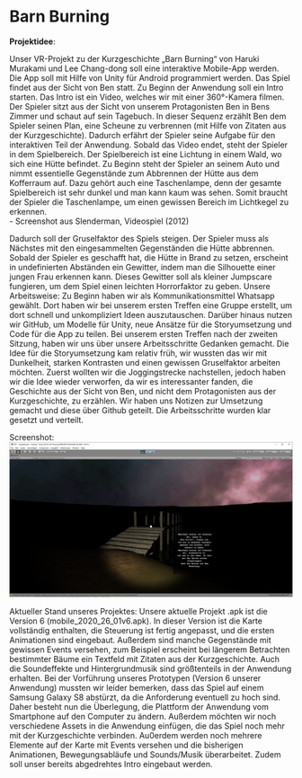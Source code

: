 # Barn Burning

 **Projektidee**:

Unser VR-Projekt zu der Kurzgeschichte „Barn Burning“ von Haruki Murakami und Lee Chang-dong soll eine interaktive Mobile-App werden. Die App soll mit Hilfe von Unity für Android programmiert werden. Das Spiel findet aus der Sicht von Ben statt. 
Zu Beginn der Anwendung soll ein Intro starten. Das Intro ist ein Video, welches wir mit einer 360°-Kamera filmen. Der Spieler sitzt aus der Sicht von unserem Protagonisten Ben in Bens Zimmer und schaut auf sein Tagebuch. In dieser Sequenz erzählt Ben dem Spieler seinen Plan, eine Scheune zu verbrennen (mit Hilfe von Zitaten aus der Kurzgeschichte). Dadurch erfährt der Spieler seine Aufgabe für den interaktiven Teil der Anwendung. Sobald das Video endet, steht der Spieler in dem Spielbereich. Der Spielbereich ist eine Lichtung 
in einem Wald, wo sich eine Hütte befindet. Zu Beginn steht der Spieler an seinem Auto und nimmt essentielle Gegenstände zum Abbrennen der Hütte aus dem Kofferraum auf. Dazu gehört auch eine Taschenlampe, denn der gesamte Spielbereich ist sehr dunkel und man kann kaum was sehen. Somit braucht der Spieler die Taschenlampe, um einen gewissen Bereich im Lichtkegel zu erkennen.  
				- Screenshot aus Slenderman, Videospiel (2012)

Dadurch soll der Gruselfaktor des Spiels steigen. Der Spieler muss als Nächstes mit den
eingesammelten Gegenständen die Hütte abbrennen. Sobald der Spieler es geschafft hat, die Hütte in Brand zu setzen, erscheint in undefinierten Abständen ein Gewitter, indem man die Silhouette einer jungen Frau erkennen kann. Dieses Gewitter soll als kleiner Jumpscare fungieren, um dem Spiel einen leichten Horrorfaktor zu geben. 
Unsere Arbeitsweise:
Zu Beginn haben wir als Kommunikationsmittel Whatsapp gewählt. Dort haben wir bei unserem ersten Treffen eine Gruppe erstellt, um dort schnell und unkompliziert Ideen auszutauschen. Darüber hinaus nutzen wir GitHub, um Modelle für Unity, neue Ansätze für die Storyumsetzung und Code für die App zu teilen. 
Bei unserem ersten Treffen nach der zweiten Sitzung, haben wir uns über unsere Arbeitsschritte Gedanken gemacht. Die Idee für die Storyumsetzung kam relativ früh, wir wussten das wir mit Dunkelheit, starken Kontrasten und einen gewissen Gruselfaktor arbeiten möchten. Zuerst wollten wir die Joggingstrecke nachstellen, jedoch haben wir die Idee wieder verworfen, da wir es interessanter fanden, die Geschichte aus der Sicht von Ben, und nicht dem Protagonisten aus der Kurzgeschichte, zu erzählen. Wir haben uns Notizen zur Umsetzung gemacht und diese über Github geteilt. Die Arbeitsschritte wurden klar gesetzt und verteilt.  


Screenshot:
![Hier sehen Sie einen Screenshot](https://raw.githubusercontent.com/Timjr27/BarnBurning1/master/screenshotBr%C3%BCcke.png "Unity Screenshot")


Aktueller Stand unseres Projektes:
Unsere aktuelle Projekt .apk ist die Version 6 (mobile_2020_26_01v6.apk). In dieser Version ist die Karte vollständig enthalten, die Steuerung ist fertig angepasst, und die ersten Animationen sind eingebaut. Außerdem sind manche Gegenstände mit gewissen Events versehen, zum Beispiel erscheint bei längerem Betrachten bestimmter Bäume ein Textfeld mit Zitaten aus der Kurzgeschichte. Auch die Soundeffekte und Hintergrundmusik sind größtenteils in der Anwendung erhalten. 
Bei der Vorführung unseres Prototypen (Version 6 unserer Anwendung) mussten wir leider bemerken, dass das Spiel auf einem Samsung Galaxy S8 abstürzt, da die Anforderung eventuell zu hoch sind. Daher besteht nun die Überlegung, die Plattform der Anwendung vom Smartphone auf den Computer zu ändern. Außerdem möchten wir noch verschiedene Assets in die Anwendung einfügen, die das Spiel noch mehr mit der Kurzgeschichte verbinden. Au0erdem werden noch mehrere Elemente auf der Karte mit Events versehen und die bisherigen Animationen, Bewegungsabläufe und Sounds/Musik überarbeitet. Zudem soll unser bereits abgedrehtes Intro eingebaut werden.
